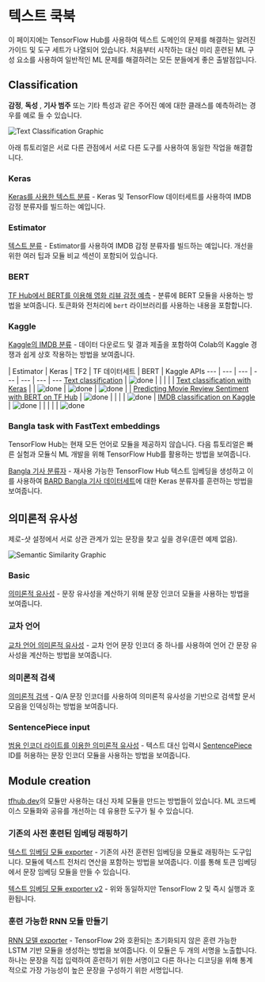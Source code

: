 # 텍스트 쿡북

이 페이지에는 TensorFlow Hub를 사용하여 텍스트 도메인의 문제를 해결하는 알려진 가이드 및 도구 세트가 나열되어 있습니다. 처음부터 시작하는 대신 미리 훈련된 ML 구성 요소를 사용하여 일반적인 ML 문제를 해결하려는 모든 분들에게 좋은 출발점입니다.

## Classification

**감정**, **독성** , **기사 범주** 또는 기타 특성과 같은 주어진 예에 대한 클래스를 예측하려는 경우를 예로 들 수 있습니다.

![Text Classification Graphic](https://www.gstatic.com/aihub/tfhub/universal-sentence-encoder/example-classification.png)

아래 튜토리얼은 서로 다른 관점에서 서로 다른 도구를 사용하여 동일한 작업을 해결합니다.

### Keras

[Keras를 사용한 텍스트 분류](https://www.tensorflow.org/tutorials/keras/text_classification_with_hub) - Keras 및 TensorFlow 데이터세트를 사용하여 IMDB 감정 분류자를 빌드하는 예입니다.

### Estimator

[텍스트 분류](https://github.com/tensorflow/hub/blob/master/docs/tutorials/text_classification_with_tf_hub.ipynb) - Estimator를 사용하여 IMDB 감정 분류자를 빌드하는 예입니다. 개선을 위한 여러 팁과 모듈 비교 섹션이 포함되어 있습니다.

### BERT

[TF Hub에서 BERT를 이용해 영화 리뷰 감정 예측](https://github.com/google-research/bert/blob/master/predicting_movie_reviews_with_bert_on_tf_hub.ipynb) - 분류에 BERT 모듈을 사용하는 방법을 보여줍니다. 토큰화와 전처리에 `bert` 라이브러리를 사용하는 내용을 포함합니다.

### Kaggle

[Kaggle의 IMDB 분류](https://github.com/tensorflow/hub/blob/master/examples/colab/text_classification_with_tf_hub_on_kaggle.ipynb) - 데이터 다운로드 및 결과 제출을 포함하여 Colab의 Kaggle 경쟁과 쉽게 상호 작용하는 방법을 보여줍니다.

 | Estimator | Keras | TF2 | TF 데이터세트 | BERT | Kaggle APIs
--- | --- | --- | --- | --- | --- | ---
[Text classification](https://www.tensorflow.org/hub/tutorials/text_classification_with_tf_hub) | ![done](https://www.gstatic.com/images/icons/material/system_gm/1x/bigtop_done_googblue_18dp.png) |  |  |  |  |
[Text classification with Keras](https://www.tensorflow.org/tutorials/keras/text_classification_with_hub) |  | ![done](https://www.gstatic.com/images/icons/material/system_gm/1x/bigtop_done_googblue_18dp.png) | ![done](https://www.gstatic.com/images/icons/material/system_gm/1x/bigtop_done_googblue_18dp.png) | ![done](https://www.gstatic.com/images/icons/material/system_gm/1x/bigtop_done_googblue_18dp.png) |  |
[Predicting Movie Review Sentiment with BERT on TF Hub](https://github.com/google-research/bert/blob/master/predicting_movie_reviews_with_bert_on_tf_hub.ipynb) | ![done](https://www.gstatic.com/images/icons/material/system_gm/1x/bigtop_done_googblue_18dp.png) |  |  |  | ![done](https://www.gstatic.com/images/icons/material/system_gm/1x/bigtop_done_googblue_18dp.png) |
[IMDB classification on Kaggle](https://github.com/tensorflow/hub/blob/master/examples/colab/text_classification_with_tf_hub_on_kaggle.ipynb) | ![done](https://www.gstatic.com/images/icons/material/system_gm/1x/bigtop_done_googblue_18dp.png) |  |  |  |  | ![done](https://www.gstatic.com/images/icons/material/system_gm/1x/bigtop_done_googblue_18dp.png)

### Bangla task with FastText embeddings

TensorFlow Hub는 현재 모든 언어로 모듈을 제공하지 않습니다. 다음 튜토리얼은 빠른 실험과 모듈식 ML 개발을 위해 TensorFlow Hub를 활용하는 방법을 보여줍니다.

[Bangla 기사 분류자](https://github.com/tensorflow/hub/blob/master/examples/colab/bangla_article_classifier.ipynb) - 재사용 가능한 TensorFlow Hub 텍스트 임베딩을 생성하고 이를 사용하여 [BARD Bangla 기사 데이터세트](https://github.com/tanvirfahim15/BARD-Bangla-Article-Classifier)에 대한 Keras 분류자를 훈련하는 방법을 보여줍니다.

## 의미론적 유사성

제로-샷 설정에서 서로 상관 관계가 있는 문장을 찾고 싶을 경우(훈련 예제 없음).

![Semantic Similarity Graphic](https://www.gstatic.com/aihub/tfhub/universal-sentence-encoder/example-similarity.png)

### Basic

[의미론적 유사성](https://github.com/tensorflow/hub/blob/master/examples/colab/semantic_similarity_with_tf_hub_universal_encoder.ipynb) - 문장 유사성을 계산하기 위해 문장 인코더 모듈을 사용하는 방법을 보여줍니다.

### 교차 언어

[교차 언어 의미론적 유사성](https://github.com/tensorflow/hub/blob/master/examples/colab/cross_lingual_similarity_with_tf_hub_multilingual_universal_encoder.ipynb) - 교차 언어 문장 인코더 중 하나를 사용하여 언어 간 문장 유사성을 계산하는 방법을 보여줍니다.

### 의미론적 검색

[의미론적 검색](https://github.com/tensorflow/hub/blob/master/examples/colab/retrieval_with_tf_hub_universal_encoder_qa.ipynb) - Q/A 문장 인코더를 사용하여 의미론적 유사성을 기반으로 검색할 문서 모음을 인덱싱하는 방법을 보여줍니다.

### SentencePiece input

[범용 인코더 라이트를 이용한 의미론적 유사성](https://github.com/tensorflow/hub/blob/master/examples/colab/semantic_similarity_with_tf_hub_universal_encoder_lite.ipynb) - 텍스트 대신 입력시 [SentencePiece](https://github.com/google/sentencepiece) ID를 허용하는 문장 인코더 모듈을 사용하는 방법을 보여줍니다.

## Module creation

[tfhub.dev](https://tfhub.dev)의 모듈만 사용하는 대신 자체 모듈을 만드는 방법들이 있습니다. ML 코드베이스 모듈화와 공유를 개선하는 데 유용한 도구가 될 수 있습니다.

### 기존의 사전 훈련된 임베딩 래핑하기

[텍스트 임베딩 모듈 exporter](https://github.com/tensorflow/hub/blob/master/examples/text_embeddings/export.py) - 기존의 사전 훈련된 임베딩을 모듈로 래핑하는 도구입니다. 모듈에 텍스트 전처리 연산을 포함하는 방법을 보여줍니다. 이를 통해 토큰 임베딩에서 문장 임베딩 모듈을 만들 수 있습니다.

[텍스트 임베딩 모듈 exporter v2](https://github.com/tensorflow/hub/blob/master/examples/text_embeddings_v2/export_v2.py) - 위와 동일하지만 TensorFlow 2 및 즉시 실행과 호환됩니다.

### 훈련 가능한 RNN 모듈 만들기

[RNN 모델 exporter](https://github.com/tensorflow/tensorflow/blob/master/tensorflow/examples/saved_model/integration_tests/export_text_rnn_model.py) - TensorFlow 2와 호환되는 초기화되지 않은 훈련 가능한 LSTM 기반 모듈을 생성하는 방법을 보여줍니다. 이 모듈은 두 개의 서명을 노출합니다. 하나는 문장을 직접 입력하여 훈련하기 위한 서명이고 다른 하나는 디코딩을 위해 통계적으로 가장 가능성이 높은 문장을 구성하기 위한 서명입니다.

